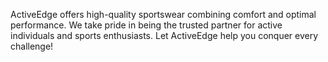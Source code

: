 ActiveEdge offers high-quality sportswear combining comfort and optimal performance. We take pride in being the trusted partner for active individuals and sports enthusiasts. Let ActiveEdge help you conquer every challenge!
